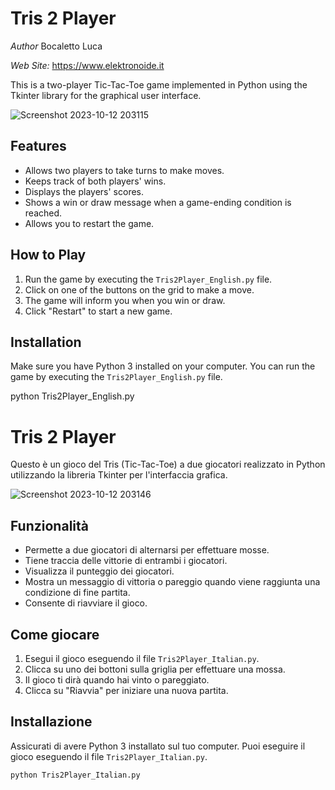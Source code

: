 # Tris 2 Player

*Author* Bocaletto Luca

*Web Site:* https://www.elektronoide.it

This is a two-player Tic-Tac-Toe game implemented in Python using the Tkinter library for the graphical user interface.

![Screenshot 2023-10-12 203115](https://github.com/elektronoide/Tris2Player/assets/134635227/d7b624da-efc0-469b-b52f-4bb84fea6a40)

## Features

- Allows two players to take turns to make moves.
- Keeps track of both players' wins.
- Displays the players' scores.
- Shows a win or draw message when a game-ending condition is reached.
- Allows you to restart the game.

## How to Play

1. Run the game by executing the `Tris2Player_English.py` file.
2. Click on one of the buttons on the grid to make a move.
3. The game will inform you when you win or draw.
4. Click "Restart" to start a new game.

## Installation

Make sure you have Python 3 installed on your computer. You can run the game by executing the `Tris2Player_English.py` file.

python Tris2Player_English.py

# Tris 2 Player

Questo è un gioco del Tris (Tic-Tac-Toe) a due giocatori realizzato in Python utilizzando la libreria Tkinter per l'interfaccia grafica.

![Screenshot 2023-10-12 203146](https://github.com/elektronoide/Tris2Player/assets/134635227/49c694c5-af35-490a-a777-5cf32b9042cb)

## Funzionalità

- Permette a due giocatori di alternarsi per effettuare mosse.
- Tiene traccia delle vittorie di entrambi i giocatori.
- Visualizza il punteggio dei giocatori.
- Mostra un messaggio di vittoria o pareggio quando viene raggiunta una condizione di fine partita.
- Consente di riavviare il gioco.

## Come giocare

1. Esegui il gioco eseguendo il file `Tris2Player_Italian.py`.
2. Clicca su uno dei bottoni sulla griglia per effettuare una mossa.
3. Il gioco ti dirà quando hai vinto o pareggiato.
4. Clicca su "Riavvia" per iniziare una nuova partita.

## Installazione

Assicurati di avere Python 3 installato sul tuo computer. Puoi eseguire il gioco eseguendo il file `Tris2Player_Italian.py`.

```bash
python Tris2Player_Italian.py

